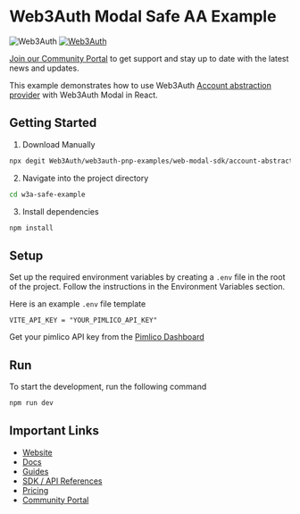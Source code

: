 # Web3Auth Modal Safe AA Example

![Web3Auth](https://img.shields.io/badge/Web3Auth-SDK-blue)
[![Web3Auth](https://img.shields.io/badge/Web3Auth-Community-cyan)](https://community.web3auth.io)

[Join our Community Portal](https://community.web3auth.io/) to get support and stay up to date with the latest news and updates.

This example demonstrates how to use Web3Auth [Account abstraction provider](https://www.npmjs.com/package/@web3auth/account-abstraction-provider) with Web3Auth Modal in React.

## Getting Started

1. Download Manually

```bash
npx degit Web3Auth/web3auth-pnp-examples/web-modal-sdk/account-abstraction-examples/safe-modal-example w3a-safe-example
```

2. Navigate into the project directory

```bash
cd w3a-safe-example
```

3. Install dependencies

```bash
npm install
```

## Setup

Set up the required environment variables by creating a `.env` file in the root of the project. Follow the instructions in the Environment Variables section.

Here is an example `.env` file template

```
VITE_API_KEY = "YOUR_PIMLICO_API_KEY"
```

<!-- markdown-link-check-disable-next-line -->

Get your pimlico API key from the [Pimlico Dashboard](https://dashboard.pimlico.io/)

## Run

To start the development, run the following command

```bash
npm run dev
```

## Important Links

- [Website](https://web3auth.io)
- [Docs](https://web3auth.io/docs)
- [Guides](https://web3auth.io/docs/guides)
- [SDK / API References](https://web3auth.io/docs/sdk)
- [Pricing](https://web3auth.io/pricing.html)
- [Community Portal](https://community.web3auth.io)
